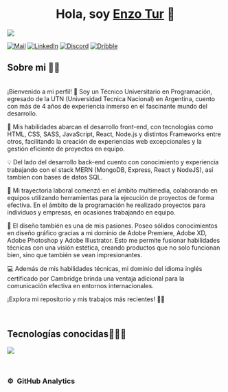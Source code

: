 <div align="center">
<h1 align="center">Hola, soy <a href="https://www.linkedin.com/in/enzo-antonio-tur-aab714214">Enzo Tur</a> 👋</h1>
</div>
<img src="https://i.imgur.com/Gk7DdWn.jpeg">

[![Mail](https://img.shields.io/badge/Gmail-D14836?style=for-the-badge&logo=gmail&logoColor=white)](mailto:enzotur05@hotmail.com)
[![LinkedIn](https://img.shields.io/badge/LinkedIn-0077B5?style=for-the-badge&logo=linkedin&logoColor=white)](https://www.linkedin.com/in/enzo-antonio-tur-aab714214)
[![Discord](https://img.shields.io/badge/Discord-7289DA?style=for-the-badge&logo=discord&logoColor=white)](https://discordapp.com/users/193210979658498048)
[![Dribble](https://img.shields.io/badge/Dribbble-EA4C89?style=for-the-badge&logo=dribbble&logoColor=white)](https://dribbble.com/ATenzo)

## Sobre mi 🧑‍💻

<br>¡Bienvenido a mi perfil! 👋 Soy un Técnico Universitario en Programación, egresado de la UTN (Universidad Tecnica Nacional) en Argentina, cuento con más de 4 años de experiencia inmerso en el fascinante mundo del desarrollo.<br>

🚀 Mis habilidades abarcan el desarrollo front-end, con tecnologías como HTML, CSS, SASS, JavaScript, React, Node.js y distintos Frameworks entre otros, facilitando la creación de experiencias web excepcionales y la gestión eficiente de proyectos en equipo.<br>

💡 Del lado del desarrollo back-end cuento con conocimiento y experiencia trabajando con el stack MERN (MongoDB, Express, React y NodeJS), así tambien con bases de datos SQL.<br>

💼 Mi trayectoria laboral comenzó en el ámbito multimedia, colaborando en equipos utilizando herramientas para la ejecución de proyectos de forma efectiva. En el ámbito de la programación he realizado proyectos para individuos y empresas, en ocasiones trabajando en equipo.<br>

🎨 El diseño también es una de mis pasiones. Poseo sólidos conocimientos en diseño gráfico gracias a mi dominio de Adobe Premiere, Adobe XD, Adobe Photoshop y Adobe Illustrator. Esto me permite fusionar habilidades técnicas con una visión estética, creando productos que no solo funcionan bien, sino que también se vean impresionantes.<br>

💻 Además de mis habilidades técnicas, mi dominio del idioma inglés certificado por Cambridge brinda una ventaja adicional para la comunicación efectiva en entornos internacionales.<br>

¡Explora mi repositorio y mis trabajos más recientes! 🚀✨<br>

<br>

<h2 >Tecnologías conocidas👨🏻‍💻</h2>
<!--tech stack icons-->
<p align="left">
  <a href="https://skillicons.dev">
    <img src="https://skillicons.dev/icons?i=vscode,html,css,sass,tailwindcss,js,mongodb,express,react,nodejs,mysql,java,ableton,ae,pr,ai,ps,xd,discord,git,github&perline=12" />
  </a>
</p>
<br>


<!--

## Proyectos *bombitas*
<table>
<tr>
<td width="50%">
<h3 align="center">Curso Android Básico</h3>
<div align="center">
<a href=""https://github.com/ArisGuimera/Android-Expert" target="_blank"><img src="https://i.imgur.com/Jji0CIE.jpg" width="400" alt="Curso básico android"></a>
<p>
<a href="https://github.com/ArisGuimera/Android-Expert" target="_blank">
<img src="https://img.shields.io/badge/CÓDIGO-ff9?style=for-the-badge&logo=github&logoColor=black">
</a>
<a href="https://youtu.be/vJapzH_46a8" target="_blank">
<img src="https://img.shields.io/badge/-Youtube-green?style=for-the-badge&color=fbfc40">
</a>
</p>
<p>Aprende a programar aplicaciones <strong>Android con Kotlin desde cero</strong> - En este curso aprenderás todo lo necesario ya que no es necesario ningún conocimiento previo. Curso <strong>GRATUITO de 12 horas</strong> con todo el código disponible para descargar.</p>
</div>
                                                                                      
</td>

<td width="50%">
               <br>
<h3 align="center">Arquitectura MVVM</h3>
<div align="center">                                       
<a href="https://github.com/ArisGuimera/SimpleAndroidMVVM" target="_blank"><img src="https://i.imgur.com/7uCBigG.jpg" width="400" alt="Curso arquitectura MVVM"></a>
<br>
<p>
<a href="https://github.com/ArisGuimera/SimpleAndroidMVVM" target="_blank">
<img src="https://img.shields.io/badge/C%C3%93DIGO-80ffaa?style=for-the-badge&logo=github&logoColor=black">
</a>
<a href="https://youtu.be/hhhSMXi0R3E" target="_blank">
<img src="https://img.shields.io/badge/-Youtube-green?style=for-the-badge&color=3fFD7f">
</a>
</p>
</p>Las arquitecturas son <strong>IMPRESCINDIBLES</strong> para poder trabajar como desarrollador/a Android. En este curso, divido por ramas irás aprendiendo a implementar una arquitectura real y robusta con inyección de dependencias, clean architecture, testing y mucho más.</p>
</div>                                                             
</table>                                                                                 
</div>
<br>

<table>
<tr>
<td width="100%">
<h3 align="center">Curso Android Básico</h3>
<div align="center">
<a href=""https://github.com/ArisGuimera/Android-Expert-Intermedio" target="_blank"><img src="https://i.imgur.com/V48W0sU.jpg" width="400" alt="Curso intermedio Android"></a>
<p>
<a href="https://github.com/ArisGuimera/Android-Expert-Intermedio" target="_blank">
<img src="https://img.shields.io/badge/CÓDIGO-ff9?style=for-the-badge&logo=github&logoColor=black">
</a>
<a href="https://youtu.be/UaR7GSNACsM" target="_blank">
<img src="https://img.shields.io/badge/-Youtube-green?style=for-the-badge&color=fbfc40">
</a>
</p>
<p>Aprende a programar aplicaciones <strong>Android con Kotlin nivel intermedio</strong> - En este curso nos centraremos en las <strong>buenas prácticas, arquitectura y testing</strong>. Curso <strong>GRATUITO de 8 horas</strong> con todo el código disponible para descargar.</p>
</div>
                                                                                      
</td>                                                    
</table>                                                                                 
</div>
<br>

-->

### ⚙️ &nbsp;GitHub Analytics

<!--
<p align="center">
<a href="https://github.com/ArisGuimera">
  <img height="180em" src="https://github-readme-stats-eight-theta.vercel.app/api?username=ArisGuimera&show_icons=true&theme=algolia&include_all_commits=true&count_private=true"/>
  <img height="180em" src="https://github-readme-stats-eight-theta.vercel.app/api/top-langs/?username=ArisGuimera&layout=compact&langs_count=8&theme=algolia"/>
</a>
</p>
-->


<!--
**EnzoTr/EnzoTr** is a ✨ _special_ ✨ repository because its `README.md` (this file) appears on your GitHub profile.

Here are some ideas to get you started:

- 🔭 I’m currently working on ...
- 🌱 I’m currently learning ...
- 👯 I’m looking to collaborate on ...
- 🤔 I’m looking for help with ...
- 💬 Ask me about ...
- 📫 How to reach me: ...
- 😄 Pronouns: ...
- ⚡ Fun fact: ...
-->
